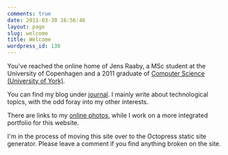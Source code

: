 ```yaml
---
comments: true
date: 2011-03-30 16:56:46
layout: page
slug: welcome
title: Welcome
wordpress_id: 138
---
```


You've reached the online home of Jens Raaby, a MSc student at the University of Copenhagen and a 2011 graduate of [Computer Science (University of York)](http://www.cs.york.ac.uk).

You can find my blog under [journal](http://jens.raaby.co.uk/journal/). I mainly write about technological topics, with the odd foray into my other interests.

There are links to my [online photos](http://jens.raaby.co.uk/photographs/), while I work on a more integrated portfolio for this website.


I'm in the process of moving this site over to the Octopress static site generator. Please leave a comment if you find anything broken on the site.


### 
